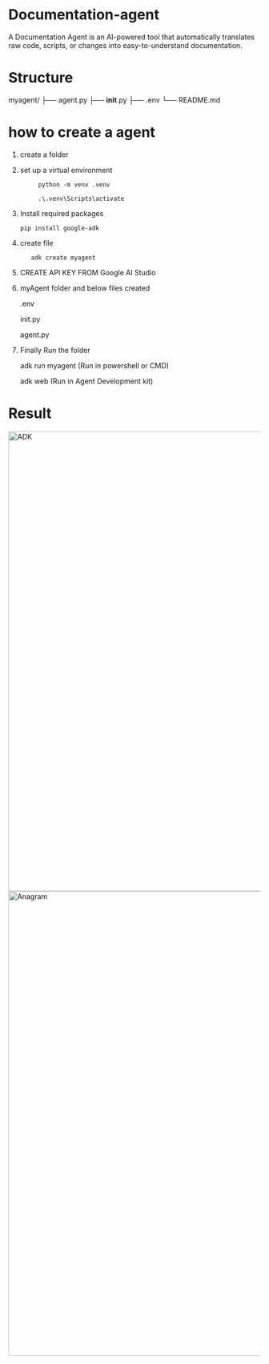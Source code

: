 # Documentation-agent
A Documentation Agent is an AI-powered tool that automatically translates raw code, scripts, or changes into easy-to-understand documentation.

# Structure
myagent/
├── agent.py
├── __init__.py
├── .env
└── README.md

# how to create a agent

1. create a folder

2. set up a virtual environment

            python -m venv .venv

            .\.venv\Scripts\activate

3. Install required packages

       pip install google-adk


4. create file

          adk create myagent

5. CREATE API KEY FROM Google AI Studio

6. myAgent folder and below files created

    .env

    init.py

    agent.py

7. Finally Run the folder

      adk run myagent  (Run in powershell or CMD)
      
      adk web     (Run in Agent Development kit)

# Result    

<img width="1920" height="919" alt="ADK" src="https://github.com/user-attachments/assets/3681559d-11b9-4074-8453-0e9bbb814c64" />



<img width="1920" height="929" alt="Anagram" src="https://github.com/user-attachments/assets/c8e0ce56-eb02-4831-a861-6723fa649832" />




